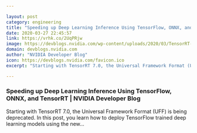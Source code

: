 ```yaml
---

layout: post
category: engineering
title: "Speeding up Deep Learning Inference Using TensorFlow, ONNX, and TensorRT"
date: 2020-03-27 22:45:57
link: https://vrhk.co/2UqPRjw
image: https://devblogs.nvidia.com/wp-content/uploads/2020/03/TensorRT-inference-accelerator.png
domain: devblogs.nvidia.com
author: "NVIDIA Developer Blog"
icon: https://devblogs.nvidia.com/favicon.ico
excerpt: "Starting with TensorRT 7.0, the Universal Framework Format (UFF) is being deprecated. In this post, you learn how to deploy TensorFlow trained deep learning models using the new…"

---
```


### Speeding up Deep Learning Inference Using TensorFlow, ONNX, and TensorRT | NVIDIA Developer Blog

Starting with TensorRT 7.0, the Universal Framework Format (UFF) is being deprecated. In this post, you learn how to deploy TensorFlow trained deep learning models using the new…
